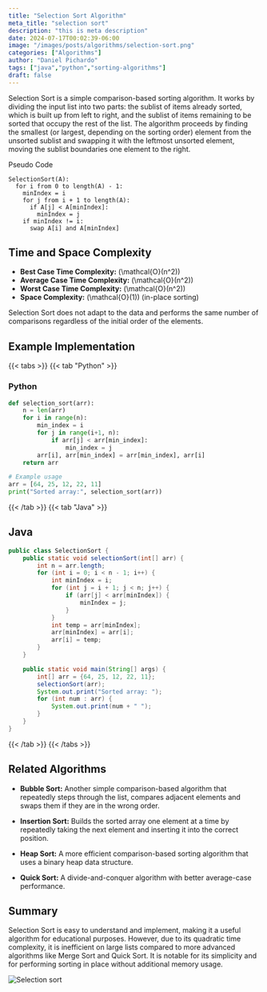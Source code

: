 ```yaml
---
title: "Selection Sort Algorithm"
meta_title: "selection sort"
description: "this is meta description"
date: 2024-07-17T00:02:39-06:00
image: "/images/posts/algorithms/selection-sort.png"
categories: ["Algorithms"]
author: "Daniel Pichardo"
tags: ["java","python","sorting-algorithms"]
draft: false
---
```


Selection Sort is a simple comparison-based sorting algorithm. It works by dividing the input list into two parts: the sublist of items already sorted, which is built up from left to right, and the sublist of items remaining to be sorted that occupy the rest of the list. The algorithm proceeds by finding the smallest (or largest, depending on the sorting order) element from the unsorted sublist and swapping it with the leftmost unsorted element, moving the sublist boundaries one element to the right.


Pseudo Code
```shell
SelectionSort(A):
  for i from 0 to length(A) - 1:
    minIndex = i
    for j from i + 1 to length(A):
      if A[j] < A[minIndex]:
        minIndex = j
    if minIndex != i:
      swap A[i] and A[minIndex]
```


## Time and Space Complexity

* **Best Case Time Complexity:** \(\mathcal{O}(n^2)\)
* **Average Case Time Complexity:** \(\mathcal{O}(n^2)\)
* **Worst Case Time Complexity:** \(\mathcal{O}(n^2)\)
* **Space Complexity:** \(\mathcal{O}(1)\) (in-place sorting)

Selection Sort does not adapt to the data and performs the same number of comparisons regardless of the initial order of the elements.

## Example Implementation

{{< tabs >}}
{{< tab "Python" >}}

### Python

```python
def selection_sort(arr):
    n = len(arr)
    for i in range(n):
        min_index = i
        for j in range(i+1, n):
            if arr[j] < arr[min_index]:
                min_index = j
        arr[i], arr[min_index] = arr[min_index], arr[i]
    return arr

# Example usage
arr = [64, 25, 12, 22, 11]
print("Sorted array:", selection_sort(arr))
```
{{< /tab >}}
{{< tab "Java" >}}
## Java

```java
public class SelectionSort {
    public static void selectionSort(int[] arr) {
        int n = arr.length;
        for (int i = 0; i < n - 1; i++) {
            int minIndex = i;
            for (int j = i + 1; j < n; j++) {
                if (arr[j] < arr[minIndex]) {
                    minIndex = j;
                }
            }
            int temp = arr[minIndex];
            arr[minIndex] = arr[i];
            arr[i] = temp;
        }
    }

    public static void main(String[] args) {
        int[] arr = {64, 25, 12, 22, 11};
        selectionSort(arr);
        System.out.print("Sorted array: ");
        for (int num : arr) {
            System.out.print(num + " ");
        }
    }
}
```

{{< /tab >}}
{{< /tabs >}}

## Related Algorithms

* **Bubble Sort:** Another simple comparison-based algorithm that repeatedly steps through the list, compares adjacent elements and swaps them if they are in the wrong order.

* **Insertion Sort:** Builds the sorted array one element at a time by repeatedly taking the next element and inserting it into the correct position.

* **Heap Sort:** A more efficient comparison-based sorting algorithm that uses a binary heap data structure.

* **Quick Sort:** A divide-and-conquer algorithm with better average-case performance.

## Summary

Selection Sort is easy to understand and implement, making it a useful algorithm for educational purposes. However, due to its quadratic time complexity, it is inefficient on large lists compared to more advanced algorithms like Merge Sort and Quick Sort. It is notable for its simplicity and for performing sorting in place without additional memory usage.

![Selection sort](/blog/images/posts/algorithms/selection-sort.png)
